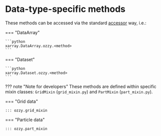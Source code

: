 # Data-type-specific methods

These methods can be accessed via the standard [accessor](index.md) way, i.e.:

=== "DataArray"

    ```python
    xarray.DataArray.ozzy.<method>
    ```

=== "Dataset"

    ```python
    xarray.Dataset.ozzy.<method>
    ```

??? note "Note for developers"
    These methods are defined within specific mixin classes: `GridMixin` (`grid_mixin.py`) and `PartMixin` (`part_mixin.py`).

=== "Grid data"

    ::: ozzy.grid_mixin

=== "Particle data"

    ::: ozzy.part_mixin
